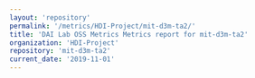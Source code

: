 ```yaml
---
layout: 'repository'
permalink: '/metrics/HDI-Project/mit-d3m-ta2/'
title: 'DAI Lab OSS Metrics Metrics report for mit-d3m-ta2'
organization: 'HDI-Project'
repository: 'mit-d3m-ta2'
current_date: '2019-11-01'
---
```


